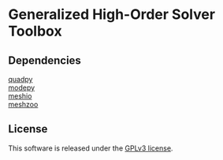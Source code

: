 # Generalized High-Order Solver Toolbox

## Dependencies
[quadpy](https://github.com/nschloe/quadpy)\
[modepy](https://github.com/inducer/modepy)\
[meshio](https://github.com/nschloe/meshio)\
[meshzoo](https://github.com/nschloe/meshzoo)

## License
This software is released under the [GPLv3 license](https://www.gnu.org/licenses/gpl-3.0.en.html).
